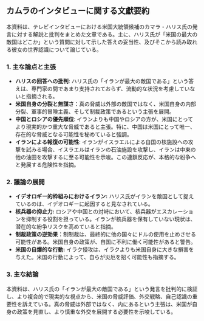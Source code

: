 ## カムラのインタビューに関する文獻要約

本資料は、テレビインタビューにおける米国大統領候補のカマラ・ハリス氏の発言に対する解説と批判をまとめた文章である。主に、ハリス氏が「米国の最大の敵国はどこか」という質問に対して示した答えの妥当性、及びそこから読み取れる彼女の世界認識について論じている。

### 1. 主な論点と主張

*   **ハリスの回答への批判**: ハリス氏の「イランが最大の敵国である」という答えは、専門家の間であまり支持されておらず、流動的な状況を考慮していないと指摘される。
*   **米国自身の分裂と無謀さ**：真の脅威は外部の敵国ではなく、米国自身の内部分裂、軍事的冒険主義、そして制裁政策であるという主張を展開。
*   **中国とロシアの優先順位**: イランよりも中国やロシアの方が、米国にとってより現実的かつ重大な脅威であると主張。特に、中国は米国にとって唯一、存在的な脅威となる可能性を秘めていると強調。
*   **イランによる報復の可能性**: イランがイスラエルによる自国の核施設への攻撃を試みる場合、イスラエルはイランの石油施設を攻撃し、イランは中東の他の油田を攻撃するに至る可能性を示唆。この連鎖反応が、本格的な紛争へと発展する危険性を指摘。

### 2. 議論の展開

*   **イデオロギー的枠組みにおけるイラン:** ハリス氏がイランを敵国として捉えているのは、イデオロギーに起因すると見なされている。
*   **核兵器の抑止力:** ロシアや中国との対峙において、核兵器がエスカレーションを抑制する役割を担っている。イランが核兵器を保有していない現状は、潜在的な紛争リスクを高めていると指摘。
*   **制裁政策の逆効果**：制制裁は、最終的に他の国々にドルの使用を止めさせる可能性がある。米国自身の政策が、自国に不利に働く可能性があると警告。
*   **米国の自爆的な行動:** イラク侵攻は、イラクよりも米国自身に大きな損害を与えた。米国の行動によって、自らが災厄を招く可能性も指摘する。

### 3. 主な結論

本資料は、ハリス氏の「イランが最大の敵国である」という発言を批判的に検証し、より複合的で現実的な視点から、米国の脅威評価、外交戦略、自己認識の重要性を訴えている。真の脅威は外部ではなく、内にあるという主張は、米国が自身の政策を見直し、より慎重な外交を展開する必要性を示唆している。